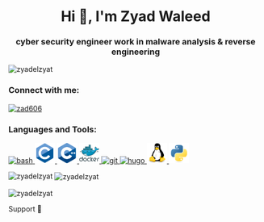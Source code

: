 <h1 align="center">Hi 👋, I'm Zyad Waleed</h1>
<h3 align="center">cyber security engineer work in malware analysis & reverse engineering</h3>

<p align="left"> <img src="https://komarev.com/ghpvc/?username=zyadelzyat&label=Profile%20views&color=0e75b6&style=flat" alt="zyadelzyat" /> </p>

<h3 align="left">Connect with me:</h3>
<p align="left">
<a href="https://twitter.com/zad606" target="blank"><img align="center" src="https://raw.githubusercontent.com/rahuldkjain/github-profile-readme-generator/master/src/images/icons/Social/twitter.svg" alt="zad606" height="30" width="40" /></a>
</p>

<h3 align="left">Languages and Tools:</h3>
<p align="left"> <a href="https://www.gnu.org/software/bash/" target="_blank" rel="noreferrer"> <img src="https://www.vectorlogo.zone/logos/gnu_bash/gnu_bash-icon.svg" alt="bash" width="40" height="40"/> </a> <a href="https://www.cprogramming.com/" target="_blank" rel="noreferrer"> <img src="https://raw.githubusercontent.com/devicons/devicon/master/icons/c/c-original.svg" alt="c" width="40" height="40"/> </a> <a href="https://www.w3schools.com/cpp/" target="_blank" rel="noreferrer"> <img src="https://raw.githubusercontent.com/devicons/devicon/master/icons/cplusplus/cplusplus-original.svg" alt="cplusplus" width="40" height="40"/> </a> <a href="https://www.docker.com/" target="_blank" rel="noreferrer"> <img src="https://raw.githubusercontent.com/devicons/devicon/master/icons/docker/docker-original-wordmark.svg" alt="docker" width="40" height="40"/> </a> <a href="https://git-scm.com/" target="_blank" rel="noreferrer"> <img src="https://www.vectorlogo.zone/logos/git-scm/git-scm-icon.svg" alt="git" width="40" height="40"/> </a> <a href="https://gohugo.io/" target="_blank" rel="noreferrer"> <img src="https://api.iconify.design/logos-hugo.svg" alt="hugo" width="40" height="40"/> </a> <a href="https://www.linux.org/" target="_blank" rel="noreferrer"> <img src="https://raw.githubusercontent.com/devicons/devicon/master/icons/linux/linux-original.svg" alt="linux" width="40" height="40"/> </a> <a href="https://www.python.org" target="_blank" rel="noreferrer"> <img src="https://raw.githubusercontent.com/devicons/devicon/master/icons/python/python-original.svg" alt="python" width="40" height="40"/> </a> </p>

<p><img align="left" src="https://github-readme-stats.vercel.app/api/top-langs?username=zyadelzyat&show_icons=true&locale=en&layout=compact" alt="zyadelzyat" /></p>

<p>&nbsp;<img align="center" src="https://github-readme-stats.vercel.app/api?username=zyadelzyat&show_icons=true&locale=en" alt="zyadelzyat" /></p>

<p><img align="center" src="https://github-readme-streak-stats.herokuapp.com/?user=zyadelzyat&" alt="zyadelzyat" /></p>

Support 🙏

